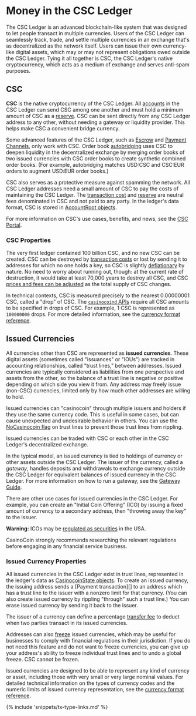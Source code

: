 # Money in the CSC Ledger

The CSC Ledger is an advanced blockchain-like system that was designed to let people transact in multiple currencies. Users of the CSC Ledger can seamlessly track, trade, and settle multiple currencies in an exchange that's as decentralized as the network itself. Users can issue their own currency-like digital assets, which may or may not represent obligations owed outside the CSC Ledger. Tying it all together is CSC, the CSC Ledger's native cryptocurrency, which acts as a medium of exchange and serves anti-spam purposes.

## CSC

**CSC** is the native cryptocurrency of the CSC Ledger. All [accounts](concept-accounts.html) in the CSC Ledger can send CSC among one another and must hold a minimum amount of CSC as a [reserve](concept-reserves.html). CSC can be sent directly from any CSC Ledger address to any other, without needing a gateway or liquidity provider. This helps make CSC a convenient bridge currency.

Some advanced features of the CSC Ledger, such as [Escrow](concept-escrow.html) and [Payment Channels](tutorial-paychan.html), only work with CSC. Order book [autobridging](https://ripple.com/dev-blog/introducing-offer-autobridging/) uses CSC to deepen liquidity in the decentralized exchange by merging order books of two issued currencies with CSC order books to create synthetic combined order books. (For example, autobridging matches USD:CSC and CSC:EUR orders to augment USD:EUR order books.)

CSC also serves as a protective measure against spamming the network. All CSC Ledger addresses need a small amount of CSC to pay the costs of maintaining the CSC Ledger. The [transaction cost](concept-transaction-cost.html) and [reserve](concept-reserves.html) are neutral fees denominated in CSC and not paid to any party. In the ledger's data format, CSC is stored in [AccountRoot objects](reference-ledger-format.html#accountroot).

For more information on CSC's use cases, benefits, and news, see the [CSC Portal](https://ripple.com/xrp-portal/).

### CSC Properties

The very first ledger contained 100 billion CSC, and no new CSC can be created. CSC can be destroyed by [transaction costs](concept-transaction-cost.html) or lost by sending it to addresses for which no one holds a key, so CSC is slightly [deflationary](https://en.wikipedia.org/wiki/Deflation) by nature. No need to worry about running out, though: at the current rate of destruction, it would take at least 70,000 years to destroy all CSC, and CSC [prices and fees can be adjusted](concept-fee-voting.html) as the total supply of CSC changes.

In technical contexts, CSC is measured precisely to the nearest 0.00000001 CSC, called a "drop" of CSC. The [`casinocoind` APIs](reference-casinocoind.html) require all CSC amounts to be specified in drops of CSC. For example, 1 CSC is represented as `100000000` drops. For more detailed information, see the [currency format reference](reference-currency.html).

## Issued Currencies

All currencies other than CSC are represented as **issued currencies**. These digital assets (sometimes called "issuances" or "IOUs") are tracked in accounting relationships, called "trust lines," between addresses. Issued currencies are typically considered as liabilities from one perspective and assets from the other, so the balance of a trust line is negative or positive depending on which side you view it from. Any address may freely issue (non-CSC) currencies, limited only by how much other addresses are willing to hold.

Issued currencies can "casinocoin" through multiple issuers and holders if they use the same currency code. This is useful in some cases, but can cause unexpected and undesirable behavior in others. You can use the [NoCasinocoin flag](concept-nocasinocoin.html) on trust lines to prevent those trust lines from rippling.

Issued currencies can be traded with CSC or each other in the CSC Ledger's decentralized exchange.

In the typical model, an issued currency is tied to holdings of currency or other assets outside the CSC Ledger. The issuer of the currency, called a _gateway_, handles deposits and withdrawals to exchange currency outside the CSC Ledger for equivalent balances of issued currency in the CSC Ledger. For more information on how to run a gateway, see the [Gateway Guide](tutorial-gateway-guide.html).

There are other use cases for issued currencies in the CSC Ledger. For example, you can create an "Initial Coin Offering" (ICO) by issuing a fixed amount of currency to a secondary address, then "throwing away the key" to the issuer.

**Warning:** ICOs may be [regulated as securities](https://www.sec.gov/oiea/investor-alerts-and-bulletins/ib_coinofferings) in the USA.

CasinoCoin strongly recommends researching the relevant regulations before engaging in any financial service business.

### Issued Currency Properties

All issued currencies in the CSC Ledger exist in trust lines, represented in the ledger's data as [CasinocoinState objects](reference-ledger-format.html#casinocoinstate). To create an issued currency, the issuing address sends a [Payment transaction][] to an address which has a trust line to the issuer with a nonzero limit for that currency. (You can also create issued currency by rippling "through" such a trust line.) You can erase issued currency by sending it back to the issuer.

The issuer of a currency can define a percentage [transfer fee](concept-transfer-fees.html) to deduct when two parties transact in its issued currencies.

Addresses can also [freeze](concept-freeze.html) issued currencies, which may be useful for businesses to comply with financial regulations in their jurisdiction. If you do not need this feature and do not want to freeze currencies, you can give up your address's ability to freeze individual trust lines and to undo a global freeze. CSC cannot be frozen.

Issued currencies are designed to be able to represent any kind of currency or asset, including those with very small or very large nominal values. For detailed technical information on the types of currency codes and the numeric limits of issued currency representation, see the [currency format reference](reference-currency.html).

{% include 'snippets/tx-type-links.md' %}
